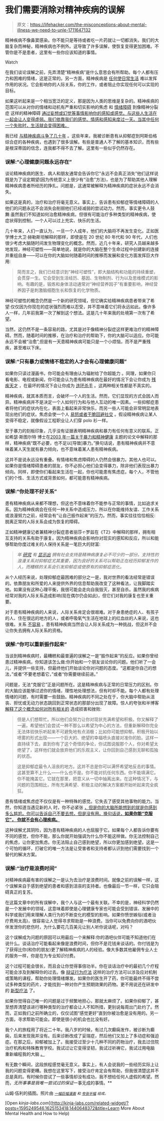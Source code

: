 # 我们需要消除对精神疾病的误解

> 原文：<https://lifehacker.com/the-misconceptions-about-mental-illness-we-need-to-unle-1711647132>

精神疾病不像鼻窦感染。你不能只是等待或者吃一片药就让一切都消失。我们的大脑复杂而神秘，精神疾病也不例外。这导致了许多误解，使恢复变得更加困难。不管你是不是患者，这里有一些你应该知道的事情。

Watch

在我们谈论误解之前，先弄清楚“精神疾病”是什么意思会有所帮助。每个人都有压力和困难的情绪，这是正常的。另一方面，精神疾病是 [任何使日常生活](http://www.mayoclinic.org/diseases-conditions/mental-illness/basics/definition/con-20033813) 难以发挥作用的状况。它会影响你的人际关系，你的工作，或者阻止你实现任何可以实现的目标。

如果这听起来是一个相当宽泛的定义，那是因为人类的思维是复杂的。精神疾病的范围可以从对你的情绪和动机有严重和切实影响的焦虑 和 [情绪障碍](http://www.mentalhealthamerica.net/conditions/mood-disorders) 到像精神分裂症 这样的精神障碍 [通过妄想或幻觉等事情影响你的感知或感觉。与这些人生活在一起会让人变得虚弱。我们依靠我们的感觉、情感和感知来度过一天。当其中任何一个失败时，生活就会变得困难。](http://www.nlm.nih.gov/medlineplus/psychoticdisorders.html)

我已经 [与精神疾病斗争了几十年](http://lifehacker.com/five-lessons-i-learned-from-dealing-with-depression-1595249546) 。这些年来，我被诊断患有从抑郁症到阿斯伯格综合症的各种疾病，也遇到了很多误解。有些是普通人不了解的基本知识，而有些是根深蒂固的信念，连我都不得不去了解。这里有一些似乎仍然存在。

### **误解:“心理健康问题永远存在”**

谈论精神疾病的医生、病人和朋友通常会告诉你它“永远不会真正消失”他们这样说既是为了设定期望(因为传统意义上很少有“治愈”方法)，也是为了帮助其他人理解精神疾病患者所经历的挣扎。问题是，这通常被解释为精神疾病的症状永远不会消失。

如果这是真的，治疗和治疗将毫无意义。事实上，告诉患有抑郁症等情绪障碍的人他们的问题永远不会消失会削弱他们已经减弱的尝试动力。然而，事实更令人鼓舞:虽然我们不知道如何治愈精神疾病，但很有可能治疗多种类型的精神疾病，使症状得到控制，一个人可以过上充实、快乐的生活。

几十年来，人们一直认为，一旦一个人成年，他们的大脑将不再发生变化。正如医学博士大卫·赫勒斯坦解释的那样，即使是在 20 世纪 80 年代和 90 年代，人们也很少考虑大脑随时间发生物理变化的概念。然而，近几十年来，研究人员越来越多地发现，神经可塑性——简单地说，就是你的大脑在整个生命过程中创建新的连接并重组自身——可以在你的大脑如何随着时间的推移而发展和变化方面发挥巨大作用:

> 简而言之，我们已经意识到“神经可塑性”，即大脑结构和功能的持续重塑，会贯穿一生。它会受到生活经历、基因、生物制剂、行为以及思维模式的影响。有趣的是，锻炼和身体活动通常对“神经营养因子”有重要影响，神经营养因子是刺激脑细胞生长和恢复的化学物质。

神经可塑性的概念仍然是一个新的研究领域，但它确实给精神疾病患者带来了希望:仅仅因为你现在的症状强烈而难以忍受，并不意味着它们将永远如此。像许多人一样，几年前我第一次了解到这个想法。这是几十年来我的处境第一次有了希望。

当然，这仍然不是一条容易的路，尤其是对于像精神分裂症这样更难治疗的精神障碍。然而，随着时间的推移，在治疗和治疗的帮助下，你的大脑可以适应。你可能永远不会被“治愈”,但是有一天患精神疾病可能只是一个小烦恼，而不是严重残疾，甚至难以下床。

### **误解:“只有暴力或情绪不稳定的人才会有心理健康问题”**

如果你只读过漫画书，你可能会有理由认为辐射给了你超能力 。同理，如果你只看电影、电视或新闻，你可能会认为患有精神疾病在最好的情况下会让你成为 [残疾天才](https://en.wikipedia.org/wiki/Rain_Man) ，在最坏的情况下会让你成为 [连环杀手](https://en.wikipedia.org/wiki/Dexter_(TV_series)) 。这两种相关性都是不真实的。

精神疾病，就其本质而言，会破坏一个人的生活。然而，它们显现的方式会因人而异。精神疾病并不是决定一个人如何行为和与他人互动的唯一因素。一些抑郁症患者将他们的症状内在化，表面上看起来非常快乐，而另一些人可能会非常明显地表现出他们的症状。焦虑会使一个人 [易怒或者干脆回避社交](http://www.lucidatreatment.com/blog/mental-health/subtle-signs-anxiety-disorders/) 。假设精神疾病让某人变得不稳定，就像假设工程职业让人们穿 polo 衫一样。

至于暴力的刻板印象，几乎没有证据表明精神疾病和暴力有任何有意义的联系。正如希瑟·斯图尔特 博士在[2003 年一篇关于暴力和精神健康](http://www.ncbi.nlm.nih.gov/pmc/articles/PMC1525086/) 主题的论文中解释的那样，精神疾病“既不必要，也不足以[导致]暴力。”换句话说，患有精神疾病并不意味着某人天生就有暴力倾向，也不意味着某人患有精神疾病。

这并不是说永远没有重叠。有情绪和焦虑障碍的人仍然会很暴力。其他人也可以。如果你是情绪障碍患者的朋友，你不必担心他们会变得暴力，除非他们表现出暴力倾向。同样，即使你们看起来生活在一起，你也可能患有焦虑症。每个人，不管他们的个性、生活方式或背景如何，都可能患有精神疾病。

### **误解:“你处理不好关系”**

患有精神疾病从来都不理想，但这也不意味着你不能参与正常的事情，比如追求关系。因为精神疾病会在任何一种关系中造成压力，所以在你能维持友谊、工作关系或浪漫努力之前，经常会有“让自己振作起来”的压力。然而，事实往往恰恰相反:脱离正常的人际关系会成为恢复的障碍。

正如精神健康记者兼精神分裂症患者丽莎·r·罗兹在《T2》中解释的那样，拥有相互支持的关系有助于康复。因为精神疾病会影响你对现实的感知和反应，所以和能够帮助你度过难关的人保持关系是一笔巨大的财富:

> *年* [*研究*](http://www.ncbi.nlm.nih.gov/pmc/articles/PMC2682629/) *有* [*显示出*](https://secure.cihi.ca/free_products/AiB_ReducingPsychological%20DistressEN-web.pdf) *拥有社会支持是精神病康复必不可少的一部分。支持性的浪漫关系对抑郁症尤其重要，因为良好的关系可以帮助正在经历抑郁发作的人，而糟糕的关系会引发抑郁症或使原有的抑郁症恶化。*

从个人经历来说，处理抑郁症最困难的部分之一是，我对世界的看法经常是错误的。依靠朋友和所爱的人来提供外界的信息帮助我改变了这种看法，让我脚踏实地。如果没有这种心理平衡，我很可能会走向自我毁灭，甚至自杀。虽然我的疾病经常对我的人际关系造成影响(现在偶尔仍会如此)，但它们对我的康复也至关重要。

对于患有精神疾病的人来说，人际关系肯定会很艰难。对于身患绝症的人、有孩子的人、住在很远的地方的人，或者呼吸氧气生活在地球上的红血丝的人来说，这也很难。关系 [不容易](http://lifehacker.com/what-research-tells-us-about-the-most-successful-relati-1552386916) 。患有精神疾病当然会让人际关系成为一种挑战，但这并不会让你失去拥有人际关系的资格。

### **误解:“你可以重新振作起来”**

当谈到精神疾病时，最糟糕和最普遍的误解之一是“振作起来”的反应。如果你曾经患过精神疾病，你知道该怎么做:你开始和一个朋友谈论你的问题。他们听了一会儿，并提供一些支持，但最终他们开始谈论你对问题的态度。“这都是你自己的想法，”或者“不要老想着它，”或者“你需要继续前进。”

问题是，无法“克服它”正是问题所在。这是精神疾病与正常的日常压力的区别。你的大脑应该能够过滤你的情绪，理性地处理想法，但有时却不能。每个人都有处理情绪的问题，有时需要一些鼓励。精神疾病的不同之处在于，你大脑中帮助从沮丧、担忧或无动力状态跳回到正常状态的那部分出现了故障。惊人的夸张和半博客 [解释了这个概念如何对所有相关的](http://hyperboleandahalf.blogspot.com/2013/05/depression-part-two.html) 造成损害和挫败:

> 但是人们想帮忙。所以他们会努力让你对现状充满希望和积极。你又解释了一遍，希望他们会尝试一种不那么以希望为中心的方法，但重新解释你完全无法体验快乐听起来不可避免地有点消极；比如你可能想抑郁。积极开始以喷雾的形式出现——一个巨大的、绝望的幸福喷头直接对准你的脸。这样一直持续下去，直到你有了这个奇怪的争论，你试图说服那个人，你对希望太绝望了，这样他们就会放弃他们的乐观主义，让你回到自己感到无聊和孤独的状态。
> 
> 这是抑郁症最令人沮丧的地方。这并不总是你可以满怀希望地反击的事情。这甚至算不上什么——什么也不是。你不能对抗任何东西。你不能填满它。你不能掩盖它。它就在那里，把意义从一切中抽离出来。在这种情况下，与问题的范围相比，所有充满希望、积极主动的解决方案都开始听起来完全疯狂。

患有情绪或焦虑症不仅仅是有一种特殊的感觉。它失去了感受其他事物的能力。当然，你知道当遇见新的人 时，你不必紧张 [，但是你的大脑所能想到的就是你感到多么尴尬。你可以告诉自己不要去想，但是没有用。换句话说，**如果你能“克服它”，** **你就不会有心理疾病。**](http://lifehacker.com/how-to-avoid-awkward-conversations-when-meeting-someone-5948534)

这种误解尤其阴险，因为患有精神疾病的人也屈服于它。如果每个人都告诉你要有不同的感觉，但你不能，那么你就开始强调为什么你不能这样做。你无法控制自己的焦虑，让你更加焦虑。你无法阻止自己感到绝望，所以你更加感到绝望。这是一个可怕的循环，打破它的唯一方法是让受害者和支持者都认识到他们需要找到一个替代的解决方案。

### 误解:**“治疗是浪费时间”**

对精神疾病最有害的误解之一是认为去治疗是浪费时间。就像之前的误解一样，这个误解来自于感到绝望的患者和感到沮丧的支持者。也像最后一节一样，它只会阻碍真正的复苏。

在这篇文章中的所有误解中，我个人与这一个最有关联。不幸的是，神经科学仍然是一个发展中的领域，这意味着即使是心理健康专家也可能会受到错误、发展中的科学或我们用来理解人类行为的不断变化的模型的影响。如果你愤世嫉俗(或者治疗费用太高)，很容易让人觉得寻求帮助是一种浪费。当你可以免费向你的酒吧伙伴发泄你的悲伤时，为什么要花几百美元让别人听你说话呢，对吗？

这个误解成为问题的原因可以用最后一个来解释:你的酒吧伙伴可能不知道他们在说什么。谈话治疗可能看起来像是浪费时间，但你不是花钱来谈话的。你付钱是为了获得比你(和你的朋友)更了解精神疾病的人的经验。像大多数其他雇佣专业人士的服务一样，你是在为专业知识付费。

这个过程可能会很长，而且会让你觉得事倍功半。你在谈话治疗中的最初几个疗程可能会涉及到解释你的过去。像 [辩证行为疗法](http://psychcentral.com/lib/an-overview-of-dialectical-behavior-therapy/) 这样的治疗方法可以涉及应对机制或策略的课程，帮助你处理情绪爆发。如果你的医生开了药，你可能最终不得不尝试多种类型的药片，才能找到一种对你产生预期效果的药物。更不用说还在研发中的 [新型疗法](https://en.wikipedia.org/wiki/Neurofeedback) 了。

如果你觉得自己唯一的问题是过于频繁地担心，那就太麻烦了。如果你抑郁了，甚至想弄清楚该进行哪种类型的治疗都会让人不知所措，更别说每周出门赴约了。然而，正如我们之前所确立的，仅仅试图“感觉更好”直到你被治愈是没有用的。另一方面，寻求帮助可能会。即使是很小的机会也比没有好。

我个人的旅程用了将近二十年。我八岁的时候，有过几次癫痫发作，被诊断为癫痫，后来发现我并没有。后来诊断改成了妥瑞症，然后他们又加上了多动症和强迫症。在那之后，抑郁被加上了。我接受过至少十几种不同的药物治疗，我去过住院治疗机构和特殊教育学校。我试过让它变得坚韧，我试过祈祷它，我试过用电脑 重新编程我的大脑 [。](http://www.xojane.com/it-happened-to-me/neurofeedback-cured-clinical-depression)

有无数个瞬间，这段旅程感觉毫无意义。事实上，有人会说我的一些经历实际上让我的问题变得更糟。我想在这里写下，接受治疗肯定会有帮助，但我很清楚这并不总是真的。有时候你尝试了一些事情却没有成功，我不想给任何人虚假的希望。然而，*无所事事是我唯一尝试过的保证*一事无成的事情。**

山姆·伍利的插图。照片由 [<small>*一幅巨幅漫画*</small>](http://www.azilliondollarscomics.com/2013/08/blog-post_6.html) <small>*和*</small> [<small>*夸张半幅*</small>](http://hyperboleandahalf.blogspot.com/2011/10/adventures-in-depression.html) <small>*组成。*</small>

[Open *kinja-labs.com*](http://kinja-labs.com/related-widget/?posts=1595249546,1625153418,1440648372&title=Learn More About Mental Health and How to Help)